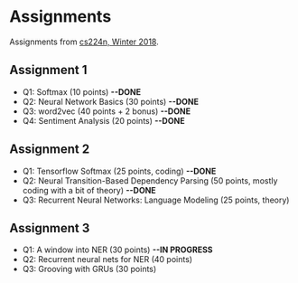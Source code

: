 # Assignments
Assignments from [cs224n, Winter 2018](https://web.stanford.edu/class/archive/cs/cs224n/cs224n.1184/syllabus.html).
## Assignment 1
- Q1: Softmax (10 points) **--DONE**
- Q2: Neural Network Basics (30 points) **--DONE**
- Q3: word2vec (40 points + 2 bonus) **--DONE**
- Q4: Sentiment Analysis (20 points) **--DONE**

## Assignment 2
- Q1: Tensorflow Softmax (25 points, coding) **--DONE**
- Q2: Neural Transition-Based Dependency Parsing (50 points, mostly coding with a bit of theory) **--DONE**
- Q3: Recurrent Neural Networks: Language Modeling (25 points, theory)

## Assignment 3
- Q1: A window into NER (30 points) **--IN PROGRESS**
- Q2: Recurrent neural nets for NER (40 points)
- Q3: Grooving with GRUs (30 points)